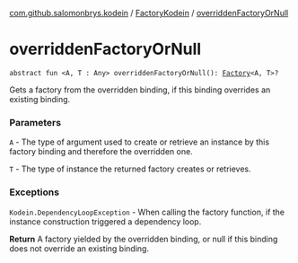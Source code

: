 [com.github.salomonbrys.kodein](../index.md) / [FactoryKodein](index.md) / [overriddenFactoryOrNull](.)

# overriddenFactoryOrNull

`abstract fun <A, T : Any> overriddenFactoryOrNull(): `[`Factory`](../-factory.md)`<A, T>?`

Gets a factory from the overridden binding, if this binding overrides an existing binding.

### Parameters

`A` - The type of argument used to create or retrieve an instance by this factory binding and therefore the overridden one.

`T` - The type of instance the returned factory creates or retrieves.

### Exceptions

`Kodein.DependencyLoopException` - When calling the factory function, if the instance construction triggered a dependency loop.

**Return**
A factory yielded by the overridden binding, or null if this binding does not override an existing binding.


